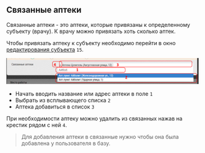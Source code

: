 ## Связанные аптеки

Связанные аптеки - это аптеки, которые привязаны к определенному субъекту (врачу).
К врачу можно привязать хоть сколько аптек.

Чтобы привязать аптеку к субъекту необходимо перейти в окно [редактирования субъекта](database-subject-edit.html) `15`.

![](../images/database-subject-pharmacy.png)

- Начать вводить название или адрес аптеки в поле `1`
- Выбрать из всплывающего списка `2`
- Аптека добавиться в список `3`

При необходимости аптеку можно удалить из связанных нажав на крестик рядом с ней `4`.

> Для добавления аптеки в связанные нужно чтобы она была добавлена у пользователя в базу.
